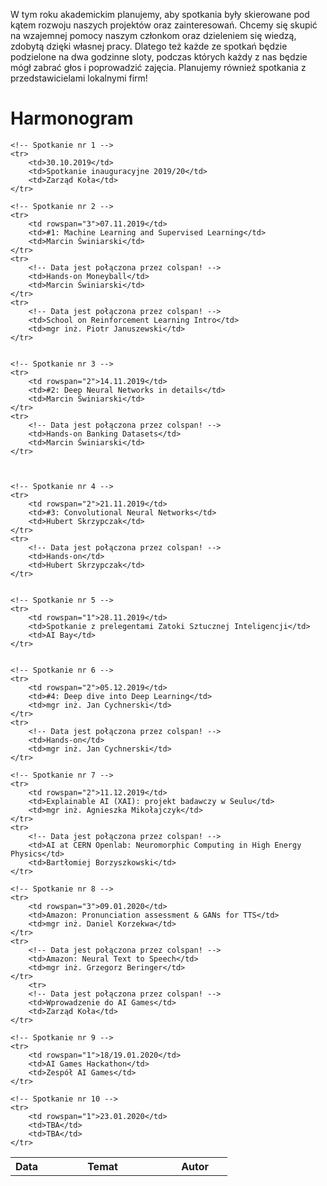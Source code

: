W tym roku akademickim planujemy, aby spotkania były skierowane pod kątem rozwoju naszych projektów oraz zainteresowań.
 Chcemy się skupić na wzajemnej pomocy naszym członkom oraz dzieleniem się wiedzą, zdobytą dzięki własnej pracy.
 Dlatego też każde ze spotkań będzie podzielone na dwa godzinne sloty, podczas których każdy z nas będzie mógł
 zabrać głos i poprowadzić zajęcia. Planujemy również spotkania z przedstawicielami lokalnymi firm!

# Harmonogram

<table>
    <tr>
        <th style="width:15%;">Data</th>
        <th style="width:55%;">Temat</th>
        <th style="width:30%;">Autor</th>
    </tr>

    <!-- Spotkanie nr 1 -->
    <tr>
        <td>30.10.2019</td>
        <td>Spotkanie inauguracyjne 2019/20</td>
        <td>Zarząd Koła</td>
    </tr>

    <!-- Spotkanie nr 2 -->
    <tr>
        <td rowspan="3">07.11.2019</td>
        <td>#1: Machine Learning and Supervised Learning</td>
        <td>Marcin Świniarski</td>
    </tr>
    <tr>
        <!-- Data jest połączona przez colspan! -->
        <td>Hands-on Moneyball</td>
        <td>Marcin Świniarski</td>
    </tr>
	<tr>
        <!-- Data jest połączona przez colspan! -->
        <td>School on Reinforcement Learning Intro</td>
        <td>mgr inż. Piotr Januszewski</td>
    </tr>


    <!-- Spotkanie nr 3 -->
    <tr>
        <td rowspan="2">14.11.2019</td>
        <td>#2: Deep Neural Networks in details</td>
        <td>Marcin Świniarski</td>
    </tr>
	<tr>
        <!-- Data jest połączona przez colspan! -->
        <td>Hands-on Banking Datasets</td>
        <td>Marcin Świniarski</td>
    </tr>



    <!-- Spotkanie nr 4 -->
    <tr>
        <td rowspan="2">21.11.2019</td>
        <td>#3: Convolutional Neural Networks</td>
        <td>Hubert Skrzypczak</td>
    </tr>
    <tr>
        <!-- Data jest połączona przez colspan! -->
        <td>Hands-on</td>
        <td>Hubert Skrzypczak</td>
    </tr>


    <!-- Spotkanie nr 5 -->
    <tr>
        <td rowspan="1">28.11.2019</td>
        <td>Spotkanie z prelegentami Zatoki Sztucznej Inteligencji</td>
        <td>AI Bay</td>
    </tr>


    <!-- Spotkanie nr 6 -->
    <tr>
        <td rowspan="2">05.12.2019</td>
        <td>#4: Deep dive into Deep Learning</td>
        <td>mgr inż. Jan Cychnerski</td>
    </tr>
    <tr>
        <!-- Data jest połączona przez colspan! -->
        <td>Hands-on</td>
        <td>mgr inż. Jan Cychnerski</td>
    </tr>
	
	<!-- Spotkanie nr 7 -->
    <tr>
        <td rowspan="2">11.12.2019</td>
        <td>Explainable AI (XAI): projekt badawczy w Seulu</td>
        <td>mgr inż. Agnieszka Mikołajczyk</td>
    </tr>
    <tr>
        <!-- Data jest połączona przez colspan! -->
        <td>AI at CERN Openlab: Neuromorphic Computing in High Energy Physics</td>
        <td>Bartłomiej Borzyszkowski</td>
    </tr>
	
	<!-- Spotkanie nr 8 -->
    <tr>
        <td rowspan="3">09.01.2020</td>
        <td>Amazon: Pronunciation assessment & GANs for TTS</td>
        <td>mgr inż. Daniel Korzekwa</td>
    </tr>
    <tr>
        <!-- Data jest połączona przez colspan! -->
        <td>Amazon: Neural Text to Speech</td>
        <td>mgr inż. Grzegorz Beringer</td>
    </tr>
	    <tr>
        <!-- Data jest połączona przez colspan! -->
        <td>Wprowadzenie do AI Games</td>
        <td>Zarząd Koła</td>
    </tr>
	
	<!-- Spotkanie nr 9 -->
    <tr>
        <td rowspan="1">18/19.01.2020</td>
        <td>AI Games Hackathon</td>
        <td>Zespół AI Games</td>
    </tr>

	<!-- Spotkanie nr 10 -->
    <tr>
        <td rowspan="1">23.01.2020</td>
        <td>TBA</td>
        <td>TBA</td>
    </tr>

</table>

